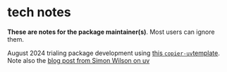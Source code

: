 # tech notes

**These are notes for the package maintainer(s)**. Most users can ignore them.

August 2024 trialing package development using [this `copier-uv`template](https://pawamoy.github.io/copier-uv/work/). Note also the [blog post from Simon Wilson on uv](https://til.simonwillison.net/python/uv-cli-apps)

